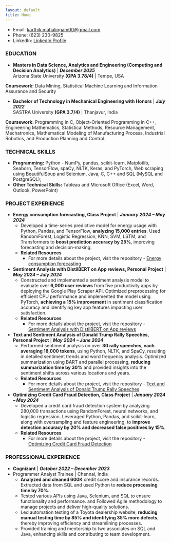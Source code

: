 ```yaml
---
layout: default
title: Home
---
```


- Email: [karthik.mahalingam00@gmail.com](mailto:karthik.mahalingam00@gmail.com)
- Phone: (623) 230-9825
- LinkedIn: [LinkedIn Profile](https://www.linkedin.com/in/karthik-mahalingam/)

### EDUCATION
-  **Masters in Data Science, Analytics and Engineering (Computing and Decision Analytics)** | **_December 2025_**                                                                            
Arizona State University **(GPA 3.78/4)** | Tempe, USA

**Coursework:** Data Mining, Statistical Machine Learning and Information Assurance and Security                                                                                          

-  **Bachelor of Technology in Mechanical Engineering with Honors** | **_July 2022_**                	                       	                          
SASTRA University **(GPA 3.7/4)** | Thanjavur, India
                                              
**Coursework:** Programming in C, Object-Oriented Programming in C++, Engineering Mathematics, Statistical Methods, Resource Management, Mechatronics, Mathematical Modeling of Manufacturing Process, Industrial Robotics, and Production Planning and Control.

### TECHNICAL SKILLS
- **Programming:** Python - NumPy, pandas, scikit-learn, Matplotlib, Seaborn, TensorFlow, spaCy, NLTK, Keras, and PyTorch, Web scraping using BeautifulSoup and Selenium, Java, C, C++ and SQL (MySQL and PostgreSQL);  
- **Other Technical Skills:** Tableau and Microsoft Office (Excel, Word, Outlook, PowerPoint)



### PROJECT EXPERIENCE
- **Energy consumption forecasting, Class Project** | **_January 2024 – May 2024_**
  - Developed a time-series predictive model for energy usage with Python, Pandas, and TensorFlow, **analyzing 15,000 entries**. Used RandomForest, Logistic Regression, KNN, SVM, LSTM, and Transformers to **boost prediction accuracy by 25%**, improving forecasting and decision-making.
  - **Related Resources**
      - For more details about the project, visit the repository - [Energy consumption forecasting](https://github.com/KarthikMahalingam8881/Energy-consumption-forecasting)
- **Sentiment Analysis with DistilBERT on App reviews, Personal Project** | **_May 2024 – July 2024_**					          
  - Constructed and implemented a sentiment analysis model to evaluate over **6,000 user reviews** from five productivity apps by deploying the Google Play Scraper API. Optimized preprocessing for efficient CPU performance and implemented the model using PyTorch, **achieving a 15% improvement** in sentiment classification accuracy and identifying key app features impacting user satisfaction.
  - **Related Resources**
    - For more details about the project, visit the repository - [Sentiment Analysis with DistilBERT on App reviews](https://github.com/KarthikMahalingam8881/Sentiment-Analysis-of-App-Reviews-using-DistilBERT-)
- **Text and Sentiment Analysis of Donald Trump Rally Speeches, Personal Project** | **_May 2024 – June 2024_**		         
  - Performed sentiment analysis on over **30 rally speeches, each averaging 18,000 tokens**, using Python, NLTK, and SpaCy, resulting in detailed sentiment trends and word frequency analysis. Optimized summarization using BART and parallel processing, **reducing summarization time by 30%** and provided insights into the sentiment shifts across various locations and years.
  - **Related Resources**
    - For more details about the project, visit the repository - [Text and Sentiment Analysis of Donald Trump Rally Speeches](https://github.com/KarthikMahalingam8881/Donald-Trump-Text-and-Sentiment-Analysis)
- **Optimizing Credit Card Fraud Detection, Class Project** | **_January 2024 – May 2024_**					    
  - Developed a credit card fraud detection system by analyzing 280,000 transactions using RandomForest, neural networks, and logistic regression. Leveraged Python, Pandas, and scikit-learn, along with oversampling and feature engineering, to **improve detection accuracy by 20% and decreased false positives by 15%**.
  - **Related Resources**
    - For more details about the project, visit the repository - [Optimizing Credit Card Fraud Detection](https://github.com/KarthikMahalingam8881/Credit-Card-Fraud-Detection)
 
### PROFESSIONAL EXPERIENCE
- **Cognizant** | **_October 2022 – December 2023_**
- Programmer Analyst Trainee  |  Chennai, India                              
  - **Analyzed and cleaned 600K** credit score and insurance records. Extracted data from SQL and used Python to **reduce processing time by 70%**.
  - Tested various APIs using Java, Selenium, and SQL to ensure functionality and performance. and Followed Agile methodology to manage projects and deliver high-quality solutions.
  - Led automation testing of a Toyota dealership website, **reducing manual testing time by 85% and identifying 35% more defects**, thereby improving efficiency and streamlining processes.
  - Provided training and mentorship to two associates on SQL and Java, enhancing skills and contributing to team development.
